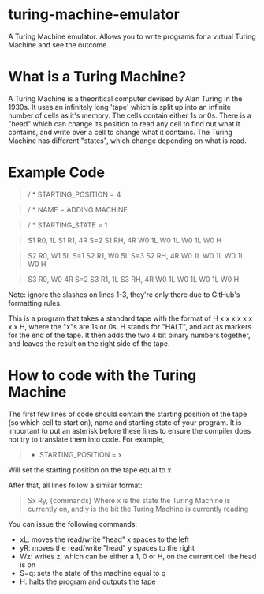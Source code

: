 # turing-machine-emulator
A Turing Machine emulator. Allows you to write programs for a virtual Turing Machine and see the outcome.

# What is a Turing Machine?
A Turing Machine is a theoritical computer devised by Alan Turing in the 1930s. It uses an infinitely long 'tape' which is split up into an infinite number of cells as it's memory. The cells contain either 1s or 0s. There is a "head" which can change its position to read any cell to find out what it contains, and write over a cell to change what it contains. The Turing Machine has different "states", which change depending on what is read.

# Example Code

> / * STARTING_POSITION = 4

> / * NAME = ADDING MACHINE

> / * STARTING_STATE = 1

> S1 R0, 1L
> S1 R1, 4R S=2
> S1 RH, 4R W0 1L W0 1L W0 1L W0 H

> S2 R0, W1 5L S=1
> S2 R1, W0 5L S=3
> S2 RH, 4R W0 1L W0 1L W0 1L W0 H

> S3 R0, W0 4R S=2
> S3 R1, 1L
> S3 RH, 4R W0 1L W0 1L W0 1L W0 H

Note: ignore the slashes on lines 1-3, they're only there due to GitHub's formatting rules.

This is a program that takes a standard tape with the format of H x x x x x x x x H, where the "x"s are 1s or 0s. H stands for "HALT", and act as markers for the end of the tape. It then adds the two 4 bit binary numbers together, and leaves the result on the right side of the tape. 

# How to code with the Turing Machine

The first few lines of code should contain the starting position of the tape (so which cell to start on), name and starting state of your program. It is important to put an asterisk before these lines to ensure the compiler does not try to translate them into code. For example,

> * STARTING_POSITION = x

Will set the starting position on the tape equal to x

After that, all lines follow a similar format:

> Sx Ry, {commands}
Where x is the state the Turing Machine is currently on, and y is the bit the Turing Machine is currently reading

You can issue the following commands:

* xL: moves the read/write "head" x spaces to the left
* yR: moves the read/write "head" y spaces to the right
* Wz: writes z, which can be either a 1, 0 or H, on the current cell the head is on
* S=q: sets the state of the machine equal to q
* H: halts the program and outputs the tape


